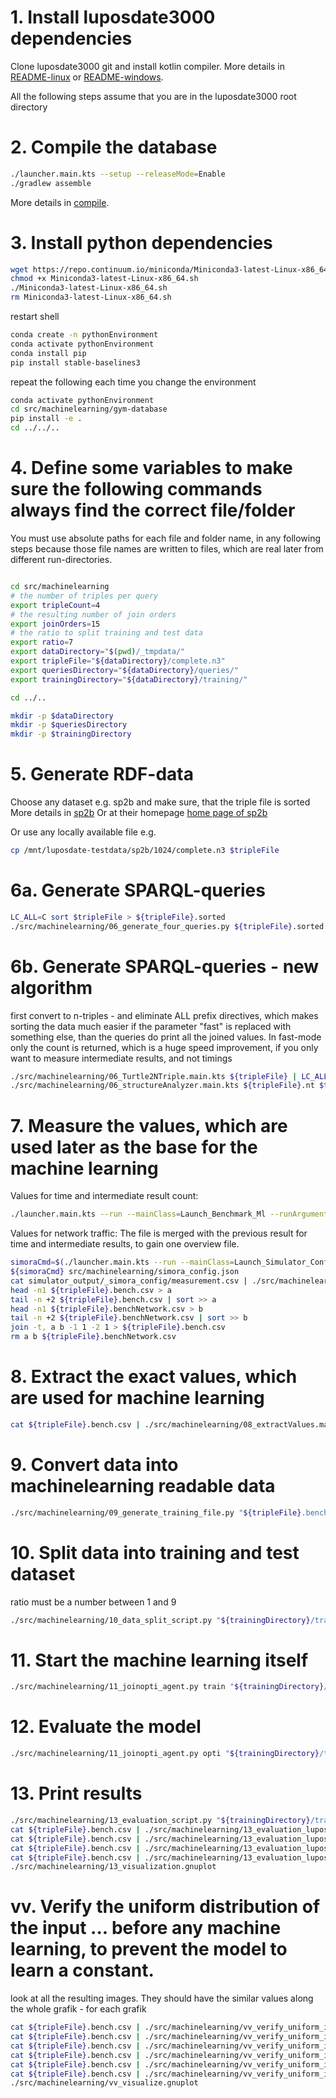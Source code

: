 # 1. Install luposdate3000 dependencies

Clone luposdate3000 git and install kotlin compiler. More details
in [README-linux](documentation/installation/README-linux.md)
or [README-windows](documentation/installation/README-windows.md).

All the following steps assume that you are in the luposdate3000 root directory

# 2. Compile the database

```bash
./launcher.main.kts --setup --releaseMode=Enable
./gradlew assemble
```

More details in [compile](documentation/README-usage-compile.md).

# 3. Install python dependencies

```bash
wget https://repo.continuum.io/miniconda/Miniconda3-latest-Linux-x86_64.sh
chmod +x Miniconda3-latest-Linux-x86_64.sh
./Miniconda3-latest-Linux-x86_64.sh
rm Miniconda3-latest-Linux-x86_64.sh
```

restart shell

```bash
conda create -n pythonEnvironment
conda activate pythonEnvironment
conda install pip
pip install stable-baselines3
```

repeat the following each time you change the environment

```bash
conda activate pythonEnvironment
cd src/machinelearning/gym-database
pip install -e .
cd ../../..
```

# 4. Define some variables to make sure the following commands always find the correct file/folder

You must use absolute paths for each file and folder name, in any following steps because those file names are written
to files, which are real later from different run-directories.

```bash

cd src/machinelearning
# the number of triples per query
export tripleCount=4
# the resulting number of join orders
export joinOrders=15
# the ratio to split training and test data
export ratio=7
export dataDirectory="$(pwd)/_tmpdata/"
export tripleFile="${dataDirectory}/complete.n3"
export queriesDirectory="${dataDirectory}/queries/"
export trainingDirectory="${dataDirectory}/training/"

cd ../..

mkdir -p $dataDirectory
mkdir -p $queriesDirectory
mkdir -p $trainingDirectory
```

# 5. Generate RDF-data

Choose any dataset e.g. sp2b and make sure, that the triple file is sorted More details
in [sp2b](documentation/README-real-world-benchmark-data.md)
Or at their homepage [home page of sp2b](http://dbis.informatik.uni-freiburg.de/index.php?project=SP2B/download.php)

Or use any locally available file e.g.

```bash
cp /mnt/luposdate-testdata/sp2b/1024/complete.n3 $tripleFile
```

# 6a. Generate SPARQL-queries

```bash
LC_ALL=C sort $tripleFile > ${tripleFile}.sorted
./src/machinelearning/06_generate_four_queries.py ${tripleFile}.sorted $queriesDirectory "s"
```

# 6b. Generate SPARQL-queries - new algorithm

first convert to n-triples - and eliminate ALL prefix directives, which makes sorting the data much easier
if the parameter "fast" is replaced with something else, than the queries do print all the joined values.
In fast-mode only the count is returned, which is a huge speed improvement, if you only want to measure intermediate results, and not timings

```bash
./src/machinelearning/06_Turtle2NTriple.main.kts ${tripleFile} | LC_ALL=C sort > ${tripleFile}.nt
./src/machinelearning/06_structureAnalyzer.main.kts ${tripleFile}.nt $tripleCount $queriesDirectory fast
```

# 7. Measure the values, which are used later as the base for the machine learning

Values for time and intermediate result count:

```bash
./launcher.main.kts --run --mainClass=Launch_Benchmark_Ml --runArgument_Luposdate3000_Launch_Benchmark_Ml:datasourceFiles=$tripleFile --runArgument_Luposdate3000_Launch_Benchmark_Ml:queryFiles=$queriesDirectory/luposdate3000_query_params --runArgument_Luposdate3000_Launch_Benchmark_Ml:minimumTime=1
```

Values for network traffic:
The file is merged with the previous result for time and intermediate results, to gain one overview file.

```bash
simoraCmd=$(./launcher.main.kts --run --mainClass=Launch_Simulator_Config --dryMode=Enable | grep java | sed "s/exec :: //g")
${simoraCmd} src/machinelearning/simora_config.json
cat simulator_output/_simora_config/measurement.csv | ./src/machinelearning/07_extract_network_traffic.main.kts > ${tripleFile}.benchNetwork.csv
head -n1 ${tripleFile}.bench.csv > a
tail -n +2 ${tripleFile}.bench.csv | sort >> a
head -n1 ${tripleFile}.benchNetwork.csv > b
tail -n +2 ${tripleFile}.benchNetwork.csv | sort >> b
join -t, a b -1 1 -2 1 > ${tripleFile}.bench.csv
rm a b ${tripleFile}.benchNetwork.csv
```

# 8. Extract the exact values, which are used for machine learning

```bash
cat ${tripleFile}.bench.csv | ./src/machinelearning/08_extractValues.main.kts $joinOrders "joinResultsFor" > ${tripleFile}.bench
```

# 9. Convert data into machinelearning readable data

```bash
./src/machinelearning/09_generate_training_file.py "${tripleFile}.bench" "${trainingDirectory}/"
```

# 10. Split data into training and test dataset

ratio must be a number between 1 and 9

```bash
./src/machinelearning/10_data_split_script.py "${trainingDirectory}/train.me" $ratio
```

# 11. Start the machine learning itself

```bash
./src/machinelearning/11_joinopti_agent.py train "${trainingDirectory}/train.me.train${ratio}_$((10-ratio))"
```

# 12. Evaluate the model

```bash
./src/machinelearning/11_joinopti_agent.py opti "${trainingDirectory}/train.me.test${ratio}_$((10-ratio))" "${trainingDirectory}/train.me.train${ratio}_$((10-ratio)).10000.ppo_model"
```

# 13. Print results

```bash
./src/machinelearning/13_evaluation_script.py "${trainingDirectory}/train.me.train${ratio}_$((10-ratio)).10000.ppo_model.evaluation"
cat ${tripleFile}.bench.csv | ./src/machinelearning/13_evaluation_luposdate_script.main.kts joinResultsFor 15 luposdateWouldChoose > luposResults.csv
cat ${tripleFile}.bench.csv | ./src/machinelearning/13_evaluation_luposdate_script.main.kts timeFor 15 luposdateWouldChoose > luposTime.csv
cat ${tripleFile}.bench.csv | ./src/machinelearning/13_evaluation_luposdate_script.main.kts joinResultsFor 15 random > randomResults.csv
cat ${tripleFile}.bench.csv | ./src/machinelearning/13_evaluation_luposdate_script.main.kts timeFor 15 random > randomTime.csv
./src/machinelearning/13_visualization.gnuplot
```

# vv. Verify the uniform distribution of the input ... before any machine learning, to prevent the model to learn a constant.

look at all the resulting images.
They should have the similar values along the whole grafik - for each grafik

```bash
cat ${tripleFile}.bench.csv | ./src/machinelearning/vv_verify_uniform_input_data.main.kts joinResultsFor 15 abs > results_abs.csv
cat ${tripleFile}.bench.csv | ./src/machinelearning/vv_verify_uniform_input_data.main.kts joinResultsFor 15 rel > results_rel.csv
cat ${tripleFile}.bench.csv | ./src/machinelearning/vv_verify_uniform_input_data.main.kts timeFor 15 abs > time_abs.csv
cat ${tripleFile}.bench.csv | ./src/machinelearning/vv_verify_uniform_input_data.main.kts timeFor 15 rel > time_rel.csv
cat ${tripleFile}.bench.csv | ./src/machinelearning/vv_verify_uniform_input_data.main.kts networkTrafficFor 15 abs > networkTraffic_abs.csv
cat ${tripleFile}.bench.csv | ./src/machinelearning/vv_verify_uniform_input_data.main.kts networkTrafficFor 15 rel > networkTraffic_rel.csv
./src/machinelearning/vv_visualize.gnuplot
```
